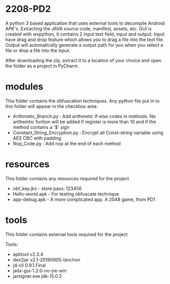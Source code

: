 # 2208-PD2
A python 3 based application that uses external tools to decompile Android APK's. Extracting the JAVA source code, manifest, assets, etc.
GUI is created with wxpython, it contains 2 input text field, input and output. Input have drag and drop feature which allows you to drag a file into the text file. Output will automatically generate a output path for you when you select a file or drop a file into the input.

After downloading the zip, extract it to a location of your choice and open the folder as a project in PyCharm.
# modules
This folder contains the obfuscation techniques. Any python file put in to this folder will appear in the checkbox area.
 -  Arithmetic_Branch.py : Add arithmetic if-else codes in methods. No arithemtic funtion will be added if register is more than 10 and if the method contains a '$' sign
 -  Constant_String_Encryption.py : Encrypt all Const-string variable using AES CBC with padding 
 -  Nop_Code.py : Add nop at the end of each method
# resources
This folder contains any resources required for the project
 - obf_key.jks - store pass: 123456
 - Hello-world.apk - For testing obfuscate technique
 - app-debug.apk - A more complicated app. A 2048 game, from PD1
# tools
This folder contains external tools required for the project

  Tools:
- apktool v2.3.4
- dex2jar v2.1-20190905-lanchon
- jd-cli 0.9.1.Final
- jadx-gui-1.2.0-no-jre-win
- jarsigner.exe jdk-15.0.2
